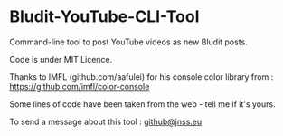 # Bludit-YouTube-CLI-Tool
Command-line tool to post YouTube videos as new Bludit posts.

Code is under MIT Licence.

Thanks to IMFL (github.com/aafulei) for his console color library from :
https://github.com/imfl/color-console

Some lines of code have been taken from the web - tell me if it's yours.

To send a message about this tool : github@jnss.eu
